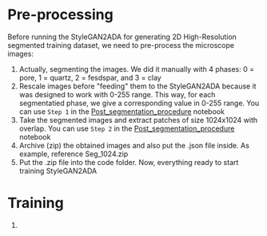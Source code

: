 # Pre-processing  

Before running the StyleGAN2ADA for generating 2D High-Resolution segmented training dataset, we need to pre-process the microscope images:  

1. Actually, segmenting the images. We did it manually with 4 phases: 0 = pore, 1 = quartz, 2 = fesdspar, and 3 = clay
2. Rescale images before "feeding" them to the StyleGAN2ADA because it was designed to work with 0-255 range. This way, for each segmentatied phase, we give a corresponding value in 0-255 range. You can use ```Step 1``` in the [Post_segmentation_procedure](Post_segmentation_procedure.ipynb) notebook
3. Take the segmented images and extract patches of size 1024x1024 with overlap. You can use ```Step 2``` in the [Post_segmentation_procedure](Post_segmentation_procedure.ipynb) notebook
4. Archive (zip) the obtained images and also put the .json file inside. As example, reference Seg_1024.zip
5. Put the .zip file into the code folder. Now, everything ready to start training StyleGAN2ADA

# Training  

1. 

